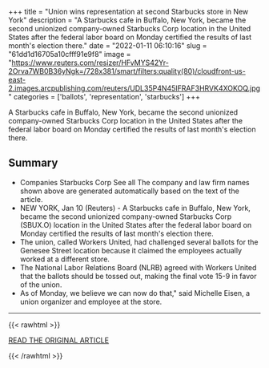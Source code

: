 +++
title = "Union wins representation at second Starbucks store in New York"
description = "A Starbucks cafe in Buffalo, New York, became the second unionized company-owned Starbucks Corp location in the United States after the federal labor board on Monday certified the results of last month's election there."
date = "2022-01-11 06:10:16"
slug = "61dd1d16705a10cfff91e9f8"
image = "https://www.reuters.com/resizer/HFvMYS42Yr-2Orva7WB0B36yNgk=/728x381/smart/filters:quality(80)/cloudfront-us-east-2.images.arcpublishing.com/reuters/UDL35P4N45IFRAF3HRVK4XOKOQ.jpg"
categories = ['ballots', 'representation', 'starbucks']
+++

A Starbucks cafe in Buffalo, New York, became the second unionized company-owned Starbucks Corp location in the United States after the federal labor board on Monday certified the results of last month's election there.

## Summary

- Companies Starbucks Corp See all The company and law firm names shown above are generated automatically based on the text of the article.
- NEW YORK, Jan 10 (Reuters) - A Starbucks cafe in Buffalo, New York, became the second unionized company-owned Starbucks Corp (SBUX.O) location in the United States after the federal labor board on Monday certified the results of last month's election there.
- The union, called Workers United, had challenged several ballots for the Genesee Street location because it claimed the employees actually worked at a different store.
- The National Labor Relations Board (NLRB) agreed with Workers United that the ballots should be tossed out, making the final vote 15-9 in favor of the union.
- As of Monday, we believe we can now do that," said Michelle Eisen, a union organizer and employee at the store.

---

{{< rawhtml >}}
  <p class="article-category">
    <a target="_blank" href="https://www.reuters.com/legal/government/union-wins-representation-second-starbucks-store-new-york-2022-01-10/?utm_source=twitter&amp;utm_medium=Social">READ THE ORIGINAL ARTICLE</a>
  </p>
{{< /rawhtml >}}
